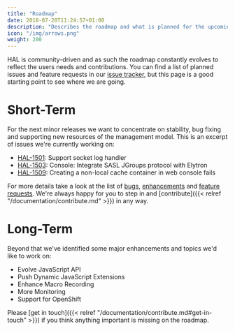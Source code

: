 ```yaml
---
title: "Roadmap"
date: 2018-07-20T11:24:57+01:00
description: "Describes the roadmap and what is planned for the upcoming HAL releases."
icon: "/img/arrows.png"
weight: 200
---
```

HAL is community-driven and as such the roadmap constantly evolves to reflect the users needs and contributions. You can find a list of planned issues and feature requests in our [issue tracker](https://issues.jboss.org/projects/HAL/issues), but this page is a good starting point to see where we are going.

# Short-Term

For the next minor releases we want to concentrate on stability, bug fixing and supporting new resources of the management model. This is an excerpt of issues we're currently working on:

- [HAL-1501](https://issues.jboss.org/browse/HAL-1501): Support socket log handler
- [HAL-1503](https://issues.jboss.org/browse/HAL-1503): Console: Integrate SASL JGroups protocol with Elytron
- [HAL-1509](https://issues.jboss.org/browse/HAL-1509): Creating a non-local cache container in web console fails

For more details take a look at the list of [bugs](https://issues.jboss.org/browse/HAL-1492?filter=12334684), [enhancements](https://issues.jboss.org/browse/HAL-1303?filter=12334686) and [feature requests](https://issues.jboss.org/browse/HAL-1507?filter=12334685). We're always happy for you to step in and [contribute]({{< relref "/documentation/contribute.md" >}}) in any way. 

# Long-Term

Beyond that we've identified some major enhancements and topics we'd like to work on:

- Evolve JavaScript API
- Push Dynamic JavaScript Extensions
- Enhance Macro Recording
- More Monitoring
- Support for OpenShift

Please [get in touch]({{< relref "/documentation/contribute.md#get-in-touch" >}}) if you think anything important is missing on the roadmap.
